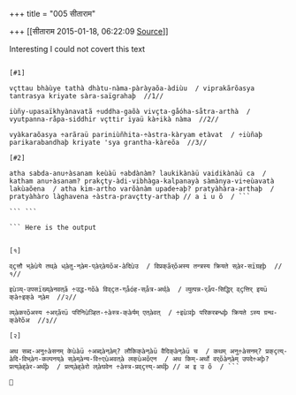 +++
title = "005 सीताराम"

+++
[[सीताराम	2015-01-18, 06:22:09 [Source](https://groups.google.com/g/samskrita/c/EIdN0Ysm14k)]]



Interesting I could not covert this text

``` kà÷ikàvçttiþ prathamo 'dyàyaþ prathamaþ pàdaþ

[#1]

vçttau bhàùye tathà dhàtu-nàma-pàràyaõa-àdiùu  / viprakãrõasya tantrasya kriyate sàra-saïgrahaþ  //1//

iùñy-upasaïkhyànavatã ÷uddha-gaõà vivçta-gåóha-såtra-arthà  / vyutpanna-råpa-siddhir vçttir iyaü kà÷ikà nàma  //2//

vyàkaraõasya ÷arãraü pariniùñhita-÷àstra-kàryam etàvat  / ÷iùñaþ parikarabandhaþ kriyate 'sya grantha-kàreõa  //3//

[#2]

atha sabda-anu÷àsanam keùàü ÷abdànàm? laukikànàü vaidikànàü ca  / katham anu÷àsanam? prakçty-àdi-vibhàga-kalpanayà sàmànya-vi÷eùavatà lakùaõena  / atha kim-artho varõànàm upade÷aþ? pratyàhàra-arthaþ  / pratyàhàro làghavena ÷àstra-pravçtty-arthaþ // a i u õ  / ```

``` ```

``` Here is the output 
```

``` क्à÷इक्àव्çत्तिþ प्रथमो ऽद्य्àयþ प्रथमþ प्àदþ

[१]

व्çत्तौ भ्àùये तथ्à ध्àतु-न्àम-प्àर्àयõअ-àदिùउ  / विप्रक्ãर्õअस्य तन्त्रस्य क्रियते स्àर-सïग्रहþ  //१//

इùञ्य्-उपसïख्य्àनवत्ã ÷उद्ध-गõà विव्çत-ग्åóह-स्åत्र-अर्थ्à  / व्युत्पन्न-र्åप-सिद्धिर् व्çत्तिर् इयü क्à÷इक्à न्àम  //२//

व्य्àकरõअस्य ÷अर्ãरü परिनिùञ्हित-÷àस्त्र-क्àर्यम् एत्àवत्  / ÷इùञþ परिकरबन्धþ क्रियते ऽस्य ग्रन्थ-क्àरेõअ  //३//

[२]

अथ सब्द-अनु÷àसनम् केùàü ÷अब्द्àन्àम्? लौकिक्àन्àü वैदिक्àन्àü च  / कथम् अनु÷àसनम्? प्रक्çत्य्-àदि-विभ्àग-कल्पनय्à स्àम्àन्य-वि÷एùअवत्à लक्ùअõएन  / अथ किम्-अर्थो वर्õàन्àम् उपदे÷अþ? प्रत्य्àह्àर-अर्थþ  / प्रत्य्àह्àरो ल्àघवेन ÷àस्त्र-प्रव्çत्त्य्-अर्थþ // अ इ उ õ  / ```



